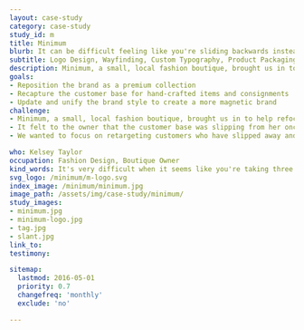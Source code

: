 ```yaml
---
layout: case-study
category: case-study
study_id: m
title: Minimum
blurb: It can be difficult feeling like you're sliding backwards instead of forwards. With Kelsey, she was feeling that in order to move forward, she needed to refocus who she was trying to reach as customers. Kelsey brought on So Magnetic in order to help her reach the right customers through branding and logo design.
subtitle: Logo Design, Wayfinding, Custom Typography, Product Packaging Design, Print Design, Product Branding
description: Minimum, a small, local fashion boutique, brought us in to help refocus their goal of reselling more premium fashion items within their local shop. With this logo and branding, the design helped reflect the quality and modernism they wanted to showcase in their brand.
goals:
- Reposition the brand as a premium collection
- Recapture the customer base for hand-crafted items and consignments
- Update and unify the brand style to create a more magnetic brand
challenge:
- Minimum, a small, local fashion boutique, brought us in to help refocus their goal of reselling more premium fashion items within their local shop.
- It felt to the owner that the customer base was slipping from her once heavy trafficked store.
- We wanted to focus on retargeting customers who have slipped away and reposition the goods within her store to reflect the quality she has been putting into them.

who: Kelsey Taylor
occupation: Fashion Design, Boutique Owner
kind_words: It's very difficult when it seems like you're taking three steps back for every one step forward. I'm glad that I got you, [So Magnetic], involved when I did. Thank you for the help with refocusing my efforts on presentation and branding. You'd have laughed at how my things looked before hand that I made with my printer at home.
svg_logo: /minimum/m-logo.svg
index_image: /minimum/minimum.jpg
image_path: /assets/img/case-study/minimum/
study_images:
- minimum.jpg
- minimum-logo.jpg
- tag.jpg
- slant.jpg
link_to:
testimony:

sitemap:
  lastmod: 2016-05-01
  priority: 0.7
  changefreq: 'monthly'
  exclude: 'no'

---
```

